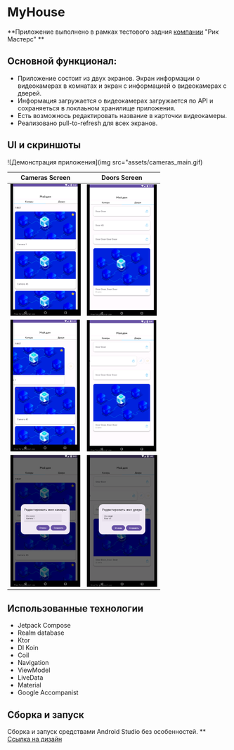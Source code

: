 # MyHouse

**Приложение выполнено в рамках тестового задния [компании](http://rikmasters.ru/) "Рик Мастерс" **


## Основной функционал:
* Приложение состоит из двух экранов. Экран информации о видеокамерах в комнатах и экран с информацией о видеокамерах с дверей.
* Информация загружается о видеокамерах загружается по API и сохраняеться в локлаьном хранилище приложения.
* Есть возможнось редактировать название в карточки видеокамеры.
* Реализовано pull-to-refresh для всех экранов.

## UI и скриншоты


![Демонстрация приложения](img src="assets/cameras_main.gif)

| Cameras Screen                                     | Doors Screen                                    |
|----------------------------------------------------|-------------------------------------------------|
 | <img src="assets/cameras_main.png" height="300">   | <img src="assets/door_main.png" height="300">   |
 | <img src="assets/cameras_edit.png" height="300">   | <img src="assets/door_edit.png" height="300">   |
 | <img src="assets/cameras_dialog.png" height="300"> | <img src="assets/door_dialog.png" height="300"> |


## Использованные технологии

* Jetpack Compose
* Realm database
* Ktor
* DI Koin
* Coil
* Navigation
* ViewModel
* LiveData
* Material
* Google Accompanist



## Сборка и запуск

Сборка и запуск средствами Android Studio без особенностей.
** [Ссылка на дизайн](https://www.figma.com/file/zzhf0xOS7FP6jWK2Tqb1Gy/internship?node-id=0%3A1&t=cXpylF8FuatqK0pR-1)



